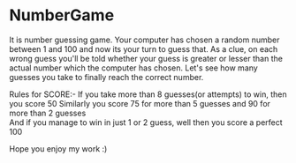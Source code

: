 # NumberGame
It is number guessing game.
Your computer has chosen a random number between 1 and 100 and now its your turn to guess that. 
As a clue, on each wrong guess you'll be told whether your guess is greater or lesser than the actual number which the computer has chosen.
Let's see how many guesses you take to finally reach the correct number. 

Rules for SCORE:-
If you take more than 8 guesses(or attempts) to win, then you score 50
Similarly you score 75 for more than 5 guesses and 90 for more than 2 guesses   
And if you manage to win in just 1 or 2 guess, well then you score a perfect 100

Hope you enjoy my work :)
